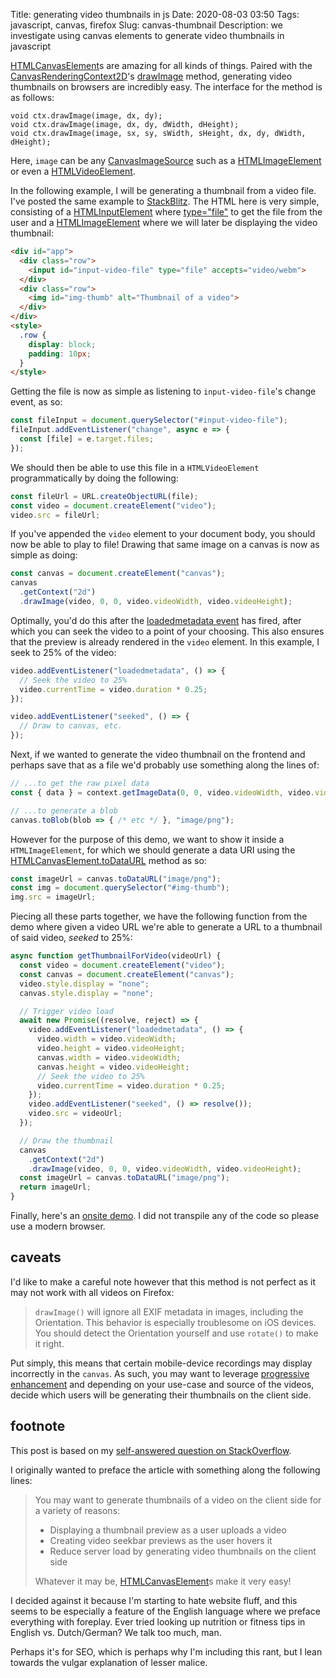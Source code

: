Title: generating video thumbnails in js
Date: 2020-08-03 03:50
Tags: javascript, canvas, firefox
Slug: canvas-thumbnail
Description: we investigate using canvas elements to generate video thumbnails in javascript

[HTMLCanvasElement](https://developer.mozilla.org/en-US/docs/Web/API/HTMLCanvasElement)s are amazing for all kinds of things. Paired with the [CanvasRenderingContext2D](https://developer.mozilla.org/en-US/docs/Web/API/CanvasRenderingContext2D)'s [drawImage](https://developer.mozilla.org/en-US/docs/Web/API/CanvasRenderingContext2D/drawImage) method, generating video thumbnails on browsers are incredibly easy. The interface for the method is as follows:

```
void ctx.drawImage(image, dx, dy);
void ctx.drawImage(image, dx, dy, dWidth, dHeight);
void ctx.drawImage(image, sx, sy, sWidth, sHeight, dx, dy, dWidth, dHeight);
```

Here, `image` can be any [CanvasImageSource](https://developer.mozilla.org/en-US/docs/Web/API/CanvasImageSource) such as a [HTMLImageElement](CanvasImageSource) or even a [HTMLVideoElement](https://developer.mozilla.org/en-US/docs/Web/API/HTMLVideoElement).

In the following example, I will be generating a thumbnail from a video file. I've posted the same example to [StackBlitz](https://stackblitz.com/edit/generate-video-file-thumbnail). The HTML here is very simple, consisting of a [HTMLInputElement](https://developer.mozilla.org/en-US/docs/Web/API/HTMLInputElement) where [type="file"](https://developer.mozilla.org/en-US/docs/Web/HTML/Element/input/file) to get the file from the user and a [HTMLImageElement](https://developer.mozilla.org/en-US/docs/Web/API/HTMLImageElement) where we will later be displaying the video thumbnail:

```html
<div id="app">
  <div class="row">
    <input id="input-video-file" type="file" accepts="video/webm">
  </div>
  <div class="row">
    <img id="img-thumb" alt="Thumbnail of a video">
  </div>
</div>
<style>
  .row {
    display: block;
    padding: 10px;
  }
</style>
```

Getting the file is now as simple as listening to `input-video-file`'s change event, as so:

```javascript
const fileInput = document.querySelector("#input-video-file");
fileInput.addEventListener("change", async e => {
  const [file] = e.target.files;
});
```

We should then be able to use this file in a `HTMLVideoElement` programmatically by doing the following:

```javascript
const fileUrl = URL.createObjectURL(file);
const video = document.createElement("video");
video.src = fileUrl;
```

If you've appended the `video` element to your document body, you should now be able to play to file! Drawing that same image on a canvas is now as simple as doing:

```javascript
const canvas = document.createElement("canvas");
canvas
  .getContext("2d")
  .drawImage(video, 0, 0, video.videoWidth, video.videoHeight);
```

Optimally, you'd do this after the [loadedmetadata event](https://developer.mozilla.org/en-US/docs/Web/API/HTMLMediaElement/loadedmetadata_event) has fired, after which you can seek the video to a point of your choosing. This also ensures that the preview is already rendered in the `video` element. In this example, I seek to 25% of the video:

```javascript
video.addEventListener("loadedmetadata", () => {
  // Seek the video to 25%
  video.currentTime = video.duration * 0.25;
});

video.addEventListener("seeked", () => {
  // Draw to canvas, etc.
});
```

Next, if we wanted to generate the video thumbnail on the frontend and perhaps save that as a file we'd probably use something along the lines of:

```javascript
// ...to get the raw pixel data
const { data } = context.getImageData(0, 0, video.videoWidth, video.videoHeight);

// ...to generate a blob
canvas.toBlob(blob => { /* etc */ }, "image/png");
```

However for the purpose of this demo, we want to show it inside a `HTMLImageElement`, for which we should generate a data URI using the [HTMLCanvasElement.toDataURL](https://developer.mozilla.org/en-US/docs/Web/API/HTMLCanvasElement/toDataURL) method as so:

```javascript
const imageUrl = canvas.toDataURL("image/png");
const img = document.querySelector("#img-thumb");
img.src = imageUrl;
```

Piecing all these parts together, we have the following function from the demo where given a video URL we're able to generate a URL to a thumbnail of said video, _seeked_ to 25%:

```javascript
async function getThumbnailForVideo(videoUrl) {
  const video = document.createElement("video");
  const canvas = document.createElement("canvas");
  video.style.display = "none";
  canvas.style.display = "none";

  // Trigger video load
  await new Promise((resolve, reject) => {
    video.addEventListener("loadedmetadata", () => {
      video.width = video.videoWidth;
      video.height = video.videoHeight;
      canvas.width = video.videoWidth;
      canvas.height = video.videoHeight;
      // Seek the video to 25%
      video.currentTime = video.duration * 0.25;
    });
    video.addEventListener("seeked", () => resolve());
    video.src = videoUrl;
  });

  // Draw the thumbnail
  canvas
    .getContext("2d")
    .drawImage(video, 0, 0, video.videoWidth, video.videoHeight);
  const imageUrl = canvas.toDataURL("image/png");
  return imageUrl;
}
```

Finally, here's an [onsite demo]({static}/demos/canvas-thumbnail.html). I did not transpile any of the code so please use a modern browser.

## caveats

I'd like to make a careful note however that this method is not perfect as it may not work with all videos on Firefox:

> `drawImage()` will ignore all EXIF metadata in images, including the Orientation. This behavior is especially troublesome on iOS devices. You should detect the Orientation yourself and use `rotate()` to make it right.

Put simply, this means that certain mobile-device recordings may display incorrectly in the `canvas`. As such, you may want to leverage [progressive enhancement](https://en.wikipedia.org/wiki/Progressive_enhancement) and depending on your use-case and source of the videos, decide which users will be generating their thumbnails on the client side.

## footnote

This post is based on my [self-answered question on StackOverflow](https://stackoverflow.com/questions/63029738/how-do-i-correctly-draw-a-video-thumbnail-on-a-canvas-on-all-browsers/63083581).

<aside>
  <p>I originally wanted to preface the article with something along the following lines:</p>
  <blockquote>
    You may want to generate thumbnails of a video on the client side for a variety of reasons:
    <ul>
      <li>Displaying a thumbnail preview as a user uploads a video</li>
      <li>Creating video seekbar previews as the user hovers it</li>
      <li>Reduce server load by generating video thumbnails on the client side</li>
    </ul>
    Whatever it may be, <a href="https://developer.mozilla.org/en-US/docs/Web/API/HTMLCanvasElement">HTMLCanvasElement</a>s make it very easy!
  </blockquote>
  <p>I decided against it because I'm starting to hate website fluff, and this seems to be especially a feature of the English language where we preface everything with foreplay. Ever tried looking up nutrition or fitness tips in English vs. Dutch/German? We talk too much, man.</p>
  <p>Perhaps it's for SEO, which is perhaps why I'm including this rant, but I lean towards the vulgar explanation of lesser malice.</p>
</aside>

